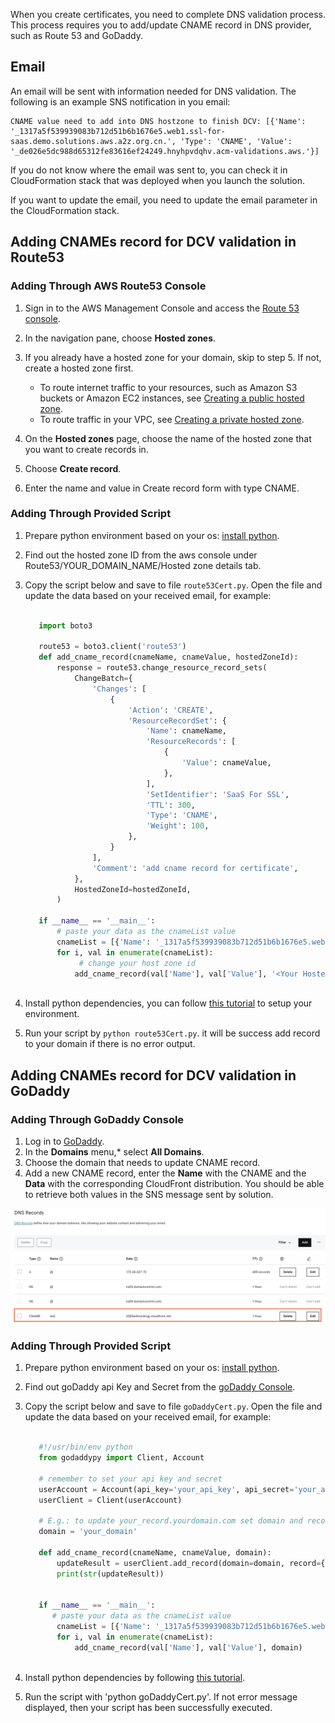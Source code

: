 When you create certificates, you need to complete DNS validation process. This process requires you to add/update CNAME record in DNS provider, such as Route 53 and GoDaddy.

## Email
An email will be sent with information needed for DNS validation. The following is an example SNS notification in you email:

```
CNAME value need to add into DNS hostzone to finish DCV: [{'Name': '_1317a5f539939083b712d51b6b1676e5.web1.ssl-for-saas.demo.solutions.aws.a2z.org.cn.', 'Type': 'CNAME', 'Value': '_de026e5dc988d65312fe83616ef24249.hnyhpvdqhv.acm-validations.aws.'}]
```

If you do not know where the email was sent to, you can check it in CloudFormation stack that was deployed when you launch the solution. 

If you want to update the email, you need to update the email parameter in the CloudFormation stack. 

## Adding CNAMEs record for DCV validation in Route53

### Adding Through AWS Route53 Console

1. Sign in to the AWS Management Console and access the [Route 53 console](https://console.aws.amazon.com/route53/).
2. In the navigation pane, choose **Hosted zones**.
3. If you already have a hosted zone for your domain, skip to step 5. If not, create a hosted zone first.

    - To route internet traffic to your resources, such as Amazon S3 buckets or Amazon EC2 instances, see [Creating a public hosted zone](https://docs.aws.amazon.com/Route53/latest/DeveloperGuide/CreatingHostedZone.html).
    - To route traffic in your VPC, see [Creating a private hosted zone](https://docs.aws.amazon.com/Route53/latest/DeveloperGuide/hosted-zone-private-creating.html).

4. On the **Hosted zones** page, choose the name of the hosted zone that you want to create records in.
5. Choose **Create record**.
6. Enter the name and value in Create record form with type CNAME.


### Adding Through Provided Script

1. Prepare python environment based on your os: [install python](https://www.python.org/downloads/).
2. Find out the hosted zone ID from the aws console under Route53/YOUR_DOMAIN_NAME/Hosted zone details tab.
3. Copy the script below and save to file `route53Cert.py`. Open the file and update the data based on your received email, for example:

   ```python
        
      import boto3
      
      route53 = boto3.client('route53')
      def add_cname_record(cnameName, cnameValue, hostedZoneId):
          response = route53.change_resource_record_sets(
              ChangeBatch={
                  'Changes': [
                      {
                          'Action': 'CREATE',
                          'ResourceRecordSet': {
                              'Name': cnameName,
                              'ResourceRecords': [
                                  {
                                      'Value': cnameValue,
                                  },
                              ],
                              'SetIdentifier': 'SaaS For SSL',
                              'TTL': 300,
                              'Type': 'CNAME',
                              'Weight': 100,
                          },
                      }
                  ],
                  'Comment': 'add cname record for certificate',
              },
              HostedZoneId=hostedZoneId,
          )
      
      if __name__ == '__main__':
          # paste your data as the cnameList value
          cnameList = [{'Name': '_1317a5f539939083b712d51b6b1676e5.web1.ssl-for-saas.demo.solutions.aws.a2z.org.cn.', 'Type': 'CNAME', 'Value': '_de026e5dc988d65312fe83616ef24249.hnyhpvdqhv.acm-validations.aws.'}]
          for i, val in enumerate(cnameList):
               # change your host zone id
              add_cname_record(val['Name'], val['Value'], '<Your Hosted Zone ID>')
              
   ```
   
4. Install python dependencies, you can follow [this tutorial](https://boto3.amazonaws.com/v1/documentation/api/latest/guide/quickstart.html) to setup your environment.
5. Run your script by `python route53Cert.py`. it will be success add record to your domain if there is no error output.

## Adding CNAMEs record for DCV validation in GoDaddy

### Adding Through GoDaddy Console

1. Log in to [GoDaddy](https://www.godaddy.com/). 
2. In the **Domains** menu,* select **All Domains**.
3. Choose the domain that needs to update CNAME record.
4. Add a new CNAME record, enter the **Name** with the CNAME and the **Data** with the corresponding CloudFront distribution. You should be able to retrieve both values in the SNS message sent by solution.

![godaddy-cloudfront](../../../images/godaddy-cloudfront.png)


### Adding Through Provided Script

1. Prepare python environment based on your os: [install python](https://www.python.org/downloads/).
2. Find out goDaddy api Key and Secret from the [goDaddy Console](https://developer.godaddy.com/keys).
3. Copy the script below and save to file `goDaddyCert.py`. Open the file and update the data based on your received email, for example:

   ```python
   
      #!/usr/bin/env python
      from godaddypy import Client, Account
      
      # remember to set your api key and secret
      userAccount = Account(api_key='your_api_key', api_secret='your_api_secret')
      userClient = Client(userAccount)
      
      # E.g.: to update your_record.yourdomain.com set domain and record to:
      domain = 'your_domain'
      
      def add_cname_record(cnameName, cnameValue, domain):
          updateResult = userClient.add_record(domain=domain, record={'data': cnameValue, 'name':cnameName,'ttl':3600, 'type':'CNAME'})
          print(str(updateResult))
      
      
      if __name__ == '__main__':
         # paste your data as the cnameList value
          cnameList = [{'Name': '_1317a5f539939083b712d51b6b1676e5.web1.ssl-for-saas.demo.solutions.aws.a2z.org.cn.', 'Type': 'CNAME', 'Value': '_de026e5dc988d65312fe83616ef24249.hnyhpvdqhv.acm-validations.aws.'}]
          for i, val in enumerate(cnameList):
              add_cname_record(val['Name'], val['Value'], domain)
              
   ```

4. Install python dependencies by following [this tutorial](https://pypi.org/project/GoDaddyPy/).
5. Run the script with 'python goDaddyCert.py'. If not error message displayed, then your script has been successfully executed.





